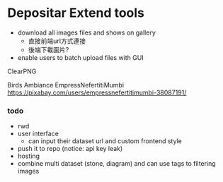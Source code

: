 # Depositar Extend tools
- download all images files and shows on gallery
    - 直接前端url方式連接
    - 後端下載圖片?
- enable users to batch upload files with GUI 

ClearPNG

Birds Ambiance
EmpressNefertitiMumbi
https://pixabay.com/users/empressnefertitimumbi-38087191/


### todo
- rwd 
- user interface
    - can input their dataset url and custom frontend style
- push it to repo (notice: api key leak)
- hosting
- combine multi dataset (stone, diagram) and can use tags to filtering images

